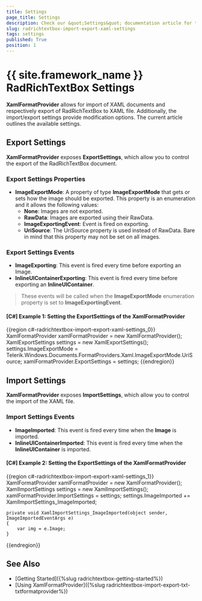 ```yaml
---
title: Settings
page_title: Settings
description: Check our &quot;Settings&quot; documentation article for the RadRichTextBox {{ site.framework_name }} control.
slug: radrichtextbox-import-export-xaml-settings
tags: settings
published: True
position: 1
---
```


# {{ site.framework_name }} RadRichTextBox Settings

__XamlFormatProvider__ allows for import of XAML documents and respectively export of RadRichTextBox to XAML file. Additionally, the import/export settings provide modification options. The current article outlines the available settings.


## Export Settings

__XamlFormatProvider__ exposes __ExportSettings__, which allow you to control the export of the RadRichTextBox document.

### Export Settings Properties
* __ImageExportMode__: A property of type __ImageExportMode__ that gets or sets how the image should be exported. This property is an enumeration and it allows the following values:
	* __None__: Images are not exported.
	* __RawData__: Images are exported using their RawData.
	* __ImageExportingEvent__:  Event is fired on exporting.
	* __UriSource__: The UriSource property is used instead of RawData. Bare in mind that this property may not be set on all images.
	
### Export Settings Events
* __ImageExporting__: This event is fired every time before exporting an Image.
* __InlineUIContainerExporting__: This event is fired every time before exporting an __InlineUIContainer__.

>These events will be called when the __ImageExportMode__ enumeration property is set to __ImageExportingEvent__.

#### __[C#] Example 1: Setting the ExportSettings of the XamlFormatProvider__
{{region c#-radrichtextbox-import-export-xaml-settings_0}}
	XamlFormatProvider xamlFormatProvider = new XamlFormatProvider();
	XamlExportSettings settings = new XamlExportSettings();
	settings.ImageExportMode = Telerik.Windows.Documents.FormatProviders.Xaml.ImageExportMode.UriSource;
	xamlFormatProvider.ExportSettings = settings;
{{endregion}}

## Import Settings

__XamlFormatProvider__ exposes __ImportSettings__, which allow you to control the import of the XAML file.

### Import Settings Events 
* __ImageImported__: This event is fired every time when the __Image__ is imported.
* __InlineUIContainerImported__: This event is fired every time when the __InlineUIContainer__ is imported.

#### __[C#] Example 2: Setting the ExportSettings of the XamlFormatProvider__
{{region c#-radrichtextbox-import-export-xaml-settings_1}}
	XamlFormatProvider xamlFormatProvider = new XamlFormatProvider();
	XamlImportSettings settings = new XamlImportSettings();
	xamlFormatProvider.ImportSettings = settings;
	settings.ImageImported += XamlImportSettings_ImageImported;
	
	private void XamlImportSettings_ImageImported(object sender, ImageImportedEventArgs e)
	{
		var img = e.Image;
	}
{{endregion}}

## See Also

 * [Getting Started]({%slug radrichtextbox-getting-started%})
 * [Using XamlFormatProvider]({%slug radrichtextbox-import-export-txt-txtformatprovider%})
